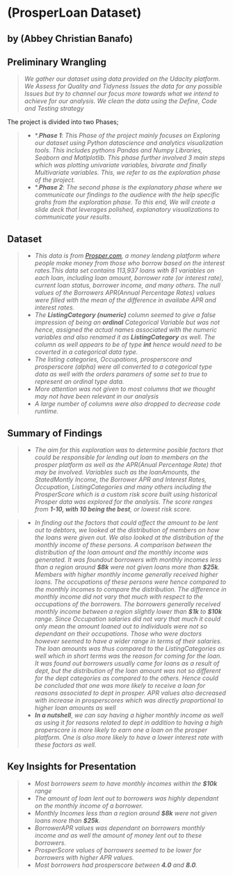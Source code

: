 # (ProsperLoan Dataset)
## by (Abbey Christian Banafo)

## Preliminary Wrangling
> *We gather our dataset using data provided on the Udacity platform*.
> *We Assess for Quality and Tidyness Issues the data for any possible Issues but try to channel our focus more towards what we intend to achieve for our analysis.*
> *We clean the data using the Define, Code and Testing strategy*

The project is divided into two Phases;
> * *.***Phase 1***: *This Phase of the project mainly focuses on Exploring our dataset using Python datascience and analytics visualization tools. This includes pythons Pandas and Numpy Libraries, Seaborn and Matlplotlib. This phase further involved 3 main steps which was plotting univariate variables, bivarate and finally Multivariate variables. This, we refer to as the exploration phase of the project.*
> * *.***Phase 2***: *The second phase is the explanatory phase where we communicate our findings to the audience with the help specific grahs from the exploration phase. To this end, We will create a slide deck that leverages polished, explanatory visualizations to communicate your results.*


## Dataset

> * *This data is from [Prosper.com](https://www.prosper.com/), a money lendeng platform where people make money from those who borrow based on the interest rates.This data set contains 113,937 loans with 81 variables on each loan, including loan amount, borrower rate (or interest rate), current loan status, borrower income, and many others. The null values of the Borrowers APR(Annual Percentage Rates) values were filled with the mean of the difference in availabe APR and interest rates.*
> * *The **ListingCategory (numeric)** column seemed to give a false impression of being an **ordinal** Categorical Variable but was not hence, assigned the actual names associated with the numeric variables and also renamed it as **ListingCategory** as well. The column as well appears to be of type **int** hence would need to be coverted in a categorical data type.*
> * *The listing categories, Occupations, prosperscore and prosperscore (alpha) were all converted to a categorical type data as well with the orders paramers of some set to true to represent an  ordinal type data.*
> * *More attention was not given to most columns that we thought may not have been relevant in our analysis*
> * *A large number of columns were also dropped to decrease code runtime.*

## Summary of Findings

> * *The aim for this exploration was to determine posible factors that could be responsible for lending out loan to members on the prosper platform as well as the APR(Anual Percentage Rate) that may be involved. Variables such as the loanAmounts, the StatedMontly Income, the Borrower APR and Interest Rates, Occupation, ListingCategories and many others including the ProsperScore which is a custom risk score built using historical Prosper data was explored for the analysis. The score ranges from **1-10, with 10 being the best**, or lowest risk score.*

> * *In finding out the factors that could affect the amount to be lent out to debtors, we looked at the distribution of members on how the loans were given out. We also looked at the distribution of the monthly income of these persons. A comparison between the distribution of the loan amount and the monthly income was generated. It was foundout borrowers with monthly incomes less than a region around **\$8k** were not given loans more than **\$25k**. Members with higher monthly income generally received higher loans. The occupations of these persons were hence compared to the monthly incomes to compare the distribution. The difference in monthly income did not vary that much with respect to the occupations of the borrowers. The borrowers generally received monthly income between a region slightly lower than **\$1k** to **\$10k** range. Since Occupation salaries did not vary that much it could only mean the amount loaned out to individuals were not so dependant on their occupations. Those who were doctors however seemed to have a wider range in terms of their salaries. The loan amounts was thus compared to the ListingCategories as well which in short terms was the reason for coming for the loan. It was found out borrowers usually came for loans as a result of dept, but the distribution of the loan amount was not so different for the dept categories as compared to the others. Hence could be concluded that one was more likely to receive a loan for reasons associated to dept in prosper. APR values also decreased with increase in prosperscores which was directly proportional to higher loan amounts as well*
> * ***In a nutshell***, *we can say having a higher monthly income as well as using it for reasons related to dept in addition to having a high properscore is more likely to earn one a loan on the prosper platform. One is also more likely to have a lower interest rate with these factors as well.*


## Key Insights for Presentation

> * *Most borrowers seem to have monthly incomes within the **\$10k** range*
> * *The amount of loan lent out to borrowers was highly dependant on the monthly income of a borrower.*
> * *Monthly Incomes less than a region around **\$8k** were not given loans more than **\$25k**.*
> * *BorrowerAPR values was dependant on borrowers monthly income and as well the amount of money lent out to these borrowers.*
> * *ProsperScore values of borrowers seemed to be lower for borrowers with higher APR values.* 
> * *Most borrowers had prosperscore between **4.0** and **8.0**.*

